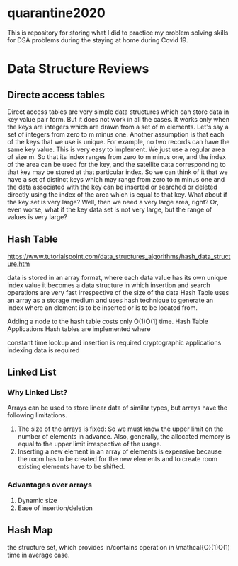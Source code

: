 # quarantine2020
This is repository for storing what I did to practice my problem solving skills for DSA problems during the staying at home during Covid 19. 

# Data Structure Reviews
## Directe access tables 
Direct access tables are very simple data structures which can store data in key value pair form. But it does not work in all the cases. It works only when the keys are integers which are drawn from a set of m elements. Let's say a set of integers from zero to m minus one. Another assumption is that each of the keys that we use is unique. For example, no two records can have the same key value. This is very easy to implement. We just use a regular area of size m. So that its index ranges from zero to m minus one, and the index of the area can be used for the key, and the satellite data corresponding to that key may be stored at that particular index. So we can think of it that we have a set of distinct keys which may range from zero to m minus one and the data associated with the key can be inserted or searched or deleted directly using the index of the area which is equal to that key. What about if the key set is very large? Well, then we need a very large area, right? Or, even worse, what if the key data set is not very large, but the range of values is very large? 

## Hash Table 
https://www.tutorialspoint.com/data_structures_algorithms/hash_data_structure.htm

data is stored in an array format, where each data value has its own unique index value
it becomes a data structure in which insertion and search operations are very fast irrespective of the size of the data
Hash Table uses an array as a storage medium and uses hash technique to generate an index where an element is to be inserted or is to be located from.

Adding a node to the hash table costs only O(1)O(1) time.
Hash Table Applications
Hash tables are implemented where

constant time lookup and insertion is required
cryptographic applications
indexing data is required

## Linked List

### Why Linked List?
Arrays can be used to store linear data of similar types, but arrays have the following limitations.
1) The size of the arrays is fixed: So we must know the upper limit on the number of elements in advance. Also, generally, the allocated memory is equal to the upper limit irrespective of the usage.
2) Inserting a new element in an array of elements is expensive because the room has to be created for the new elements and to create room existing elements have to be shifted.

### Advantages over arrays
1) Dynamic size
2) Ease of insertion/deletion

## Hash Map

 the structure set, which provides in/contains operation in \mathcal{O}(1)O(1) time in average case.
